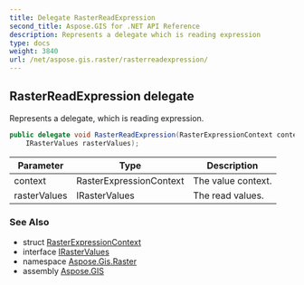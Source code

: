 ```yaml
---
title: Delegate RasterReadExpression
second_title: Aspose.GIS for .NET API Reference
description: Represents a delegate which is reading expression
type: docs
weight: 3840
url: /net/aspose.gis.raster/rasterreadexpression/
---
```

## RasterReadExpression delegate

Represents a delegate, which is reading expression.

```csharp
public delegate void RasterReadExpression(RasterExpressionContext context, 
    IRasterValues rasterValues);
```

| Parameter | Type | Description |
| --- | --- | --- |
| context | RasterExpressionContext | The value context. |
| rasterValues | IRasterValues | The read values. |

### See Also

* struct [RasterExpressionContext](../rasterexpressioncontext/)
* interface [IRasterValues](../irastervalues/)
* namespace [Aspose.Gis.Raster](../../aspose.gis.raster/)
* assembly [Aspose.GIS](../../)



